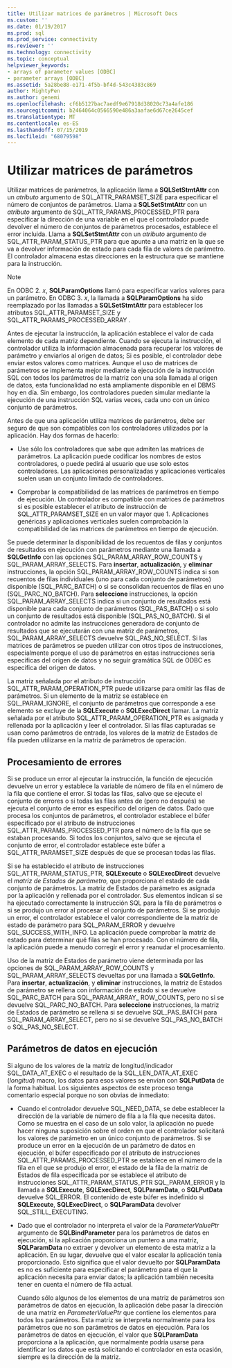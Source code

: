 ```yaml
---
title: Utilizar matrices de parámetros | Microsoft Docs
ms.custom: ''
ms.date: 01/19/2017
ms.prod: sql
ms.prod_service: connectivity
ms.reviewer: ''
ms.technology: connectivity
ms.topic: conceptual
helpviewer_keywords:
- arrays of parameter values [ODBC]
- parameter arrays [ODBC]
ms.assetid: 5a28be88-e171-4f5b-bf4d-543c4383c869
author: MightyPen
ms.author: genemi
ms.openlocfilehash: cf6b5127bac7aedf9e67918d38020c73a4afe186
ms.sourcegitcommit: b2464064c0566590e486a3aafae6d67ce2645cef
ms.translationtype: MT
ms.contentlocale: es-ES
ms.lasthandoff: 07/15/2019
ms.locfileid: "68079598"
---
```

# <a name="using-arrays-of-parameters"></a>Utilizar matrices de parámetros
Utilizar matrices de parámetros, la aplicación llama a **SQLSetStmtAttr** con un *atributo* argumento de SQL_ATTR_PARAMSET_SIZE para especificar el número de conjuntos de parámetros. Llama a **SQLSetStmtAttr** con un *atributo* argumento de SQL_ATTR_PARAMS_PROCESSED_PTR para especificar la dirección de una variable en el que el controlador puede devolver el número de conjuntos de parámetros procesados, establece el error incluida. Llama a **SQLSetStmtAttr** con un *atributo* argumento de SQL_ATTR_PARAM_STATUS_PTR para que apunte a una matriz en la que se va a devolver información de estado para cada fila de valores de parámetro. El controlador almacena estas direcciones en la estructura que se mantiene para la instrucción.  
  
> [!NOTE]  
>  En ODBC 2. *x*, **SQLParamOptions** llamó para especificar varios valores para un parámetro. En ODBC 3. *x*, la llamada a **SQLParamOptions** ha sido reemplazado por las llamadas a **SQLSetStmtAttr** para establecer los atributos SQL_ATTR_PARAMSET_SIZE y SQL_ATTR_PARAMS_PROCESSED_ARRAY .  
  
 Antes de ejecutar la instrucción, la aplicación establece el valor de cada elemento de cada matriz dependiente. Cuando se ejecuta la instrucción, el controlador utiliza la información almacenada para recuperar los valores de parámetro y enviarlos al origen de datos; Si es posible, el controlador debe enviar estos valores como matrices. Aunque el uso de matrices de parámetros se implementa mejor mediante la ejecución de la instrucción SQL con todos los parámetros de la matriz con una sola llamada al origen de datos, esta funcionalidad no está ampliamente disponible en el DBMS hoy en día. Sin embargo, los controladores pueden simular mediante la ejecución de una instrucción SQL varias veces, cada uno con un único conjunto de parámetros.  
  
 Antes de que una aplicación utiliza matrices de parámetros, debe ser seguro de que son compatibles con los controladores utilizados por la aplicación. Hay dos formas de hacerlo:  
  
-   Use sólo los controladores que sabe que admiten las matrices de parámetros. La aplicación puede codificar los nombres de estos controladores, o puede pedirá al usuario que use solo estos controladores. Las aplicaciones personalizadas y aplicaciones verticales suelen usan un conjunto limitado de controladores.  
  
-   Comprobar la compatibilidad de las matrices de parámetros en tiempo de ejecución. Un controlador es compatible con matrices de parámetros si es posible establecer el atributo de instrucción de SQL_ATTR_PARAMSET_SIZE en un valor mayor que 1. Aplicaciones genéricas y aplicaciones verticales suelen comprobación la compatibilidad de las matrices de parámetros en tiempo de ejecución.  
  
 Se puede determinar la disponibilidad de los recuentos de filas y conjuntos de resultados en ejecución con parámetros mediante una llamada a **SQLGetInfo** con las opciones SQL_PARAM_ARRAY_ROW_COUNTS y SQL_PARAM_ARRAY_SELECTS. Para **insertar**, **actualización**, y **eliminar** instrucciones, la opción SQL_PARAM_ARRAY_ROW_COUNTS indica si son recuentos de filas individuales (uno para cada conjunto de parámetros) disponible (SQL_PARC_BATCH) o si se consolidan recuentos de filas en uno (SQL_PARC_NO_BATCH). Para **seleccione** instrucciones, la opción SQL_PARAM_ARRAY_SELECTS indica si un conjunto de resultados está disponible para cada conjunto de parámetros (SQL_PAS_BATCH) o si solo un conjunto de resultados está disponible (SQL_PAS_NO_BATCH). Si el controlador no admite las instrucciones generadora de conjunto de resultados que se ejecutarán con una matriz de parámetros, SQL_PARAM_ARRAY_SELECTS devuelve SQL_PAS_NO_SELECT. Si las matrices de parámetros se pueden utilizar con otros tipos de instrucciones, especialmente porque el uso de parámetros en estas instrucciones sería específicas del origen de datos y no seguir gramática SQL de ODBC es específica del origen de datos.  
  
 La matriz señalada por el atributo de instrucción SQL_ATTR_PARAM_OPERATION_PTR puede utilizarse para omitir las filas de parámetros. Si un elemento de la matriz se establece en SQL_PARAM_IGNORE, el conjunto de parámetros que corresponde a ese elemento se excluye de la **SQLExecute** o **SQLExecDirect** llamar. La matriz señalada por el atributo SQL_ATTR_PARAM_OPERATION_PTR es asignada y rellenada por la aplicación y leer el controlador. Si las filas capturadas se usan como parámetros de entrada, los valores de la matriz de Estados de fila pueden utilizarse en la matriz de parámetros de operación.  
  
## <a name="error-processing"></a>Procesamiento de errores  
 Si se produce un error al ejecutar la instrucción, la función de ejecución devuelve un error y establece la variable de número de fila en el número de la fila que contiene el error. Si todas las filas, salvo que se ejecute el conjunto de errores o si todas las filas antes de (pero no después) se ejecuta el conjunto de error es específico del origen de datos. Dado que procesa los conjuntos de parámetros, el controlador establece el búfer especificado por el atributo de instrucciones SQL_ATTR_PARAMS_PROCESSED_PTR para el número de la fila que se estaban procesando. Si todos los conjuntos, salvo que se ejecuta el conjunto de error, el controlador establece este búfer a SQL_ATTR_PARAMSET_SIZE después de que se procesan todas las filas.  
  
 Si se ha establecido el atributo de instrucciones SQL_ATTR_PARAM_STATUS_PTR, **SQLExecute** o **SQLExecDirect** devuelve el *matriz de Estados de parámetro,* que proporciona el estado de cada conjunto de parámetros. La matriz de Estados de parámetro es asignada por la aplicación y rellenada por el controlador. Sus elementos indican si se ha ejecutado correctamente la instrucción SQL para la fila de parámetros o si se produjo un error al procesar el conjunto de parámetros. Si se produjo un error, el controlador establece el valor correspondiente de la matriz de estado de parámetro para SQL_PARAM_ERROR y devuelve SQL_SUCCESS_WITH_INFO. La aplicación puede comprobar la matriz de estado para determinar qué filas se han procesado. Con el número de fila, la aplicación puede a menudo corregir el error y reanudar el procesamiento.  
  
 Uso de la matriz de Estados de parámetro viene determinada por las opciones de SQL_PARAM_ARRAY_ROW_COUNTS y SQL_PARAM_ARRAY_SELECTS devueltas por una llamada a **SQLGetInfo**. Para **insertar**, **actualización**, y **eliminar** instrucciones, la matriz de Estados de parámetro se rellena con información de estado si se devuelve SQL_PARC_BATCH para SQL_PARAM_ARRAY_ ROW_COUNTS, pero no si se devuelve SQL_PARC_NO_BATCH. Para **seleccione** instrucciones, la matriz de Estados de parámetro se rellena si se devuelve SQL_PAS_BATCH para SQL_PARAM_ARRAY_SELECT, pero no si se devuelve SQL_PAS_NO_BATCH o SQL_PAS_NO_SELECT.  
  
## <a name="data-at-execution-parameters"></a>Parámetros de datos en ejecución  
 Si alguno de los valores de la matriz de longitud/indicador SQL_DATA_AT_EXEC o el resultado de la SQL_LEN_DATA_AT_EXEC (*longitud*) macro, los datos para esos valores se envían con **SQLPutData** de la forma habitual. Los siguientes aspectos de este proceso tenga comentario especial porque no son obvias de inmediato:  
  
-   Cuando el controlador devuelve SQL_NEED_DATA, se debe establecer la dirección de la variable de número de fila a la fila que necesita datos. Como se muestra en el caso de un solo valor, la aplicación no puede hacer ninguna suposición sobre el orden en que el controlador solicitará los valores de parámetro en un único conjunto de parámetros. Si se produce un error en la ejecución de un parámetro de datos en ejecución, el búfer especificado por el atributo de instrucciones SQL_ATTR_PARAMS_PROCESSED_PTR se establece en el número de la fila en el que se produjo el error, el estado de la fila de la matriz de Estados de fila especificada por se establece el atributo de instrucciones SQL_ATTR_PARAM_STATUS_PTR SQL_PARAM_ERROR y la llamada a **SQLExecute**, **SQLExecDirect**, **SQLParamData**, o  **SQLPutData** devuelve SQL_ERROR. El contenido de este búfer es indefinido si **SQLExecute**, **SQLExecDirect**, o **SQLParamData** devolver SQL_STILL_EXECUTING.  
  
-   Dado que el controlador no interpreta el valor de la *ParameterValuePtr* argumento de **SQLBindParameter** para los parámetros de datos en ejecución, si la aplicación proporciona un puntero a una matriz,  **SQLParamData** no extraer y devolver un elemento de esta matriz a la aplicación. En su lugar, devuelve que el valor escalar la aplicación tenía proporcionado. Esto significa que el valor devuelto por **SQLParamData** es no es suficiente para especificar el parámetro para el que la aplicación necesita para enviar datos; la aplicación también necesita tener en cuenta el número de fila actual.  
  
     Cuando sólo algunos de los elementos de una matriz de parámetros son parámetros de datos en ejecución, la aplicación debe pasar la dirección de una matriz en *ParameterValuePtr* que contiene los elementos para todos los parámetros. Esta matriz se interpreta normalmente para los parámetros que no son parámetros de datos en ejecución. Para los parámetros de datos en ejecución, el valor que **SQLParamData** proporciona a la aplicación, que normalmente podría usarse para identificar los datos que está solicitando el controlador en esta ocasión, siempre es la dirección de la matriz.
